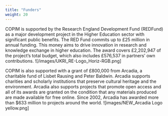 ```yaml
---
title: "Funders"
weight: 20
---
```


COPIM is supported by the Research England Development Fund (REDFund) as a major development project in the Higher Education sector with significant public benefits. The RED Fund commits up to £25 million in annual funding. This money aims to drive innovation in research and knowledge exchange in higher education. The award covers £2,202,947 of the project’s total budget, which also includes £576,537 in partners’ own contributions.
![/images/UKRI_RE-Logo_Horiz-RGB.png]

COPIM is also supported with a grant of £800,000 from Arcadia, a charitable fund of Lisbet Rausing and Peter Baldwin. Arcadia supports charities and scholarly institutions that preserve cultural heritage and the environment. Arcadia also supports projects that promote open access and all of its awards are granted on the condition that any materials produced are made available for free online. Since 2002, Arcadia has awarded more than $633 million to projects around the world.
![images/NEW_Arcadia Logo yellow.png]

